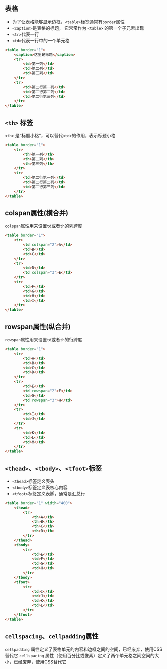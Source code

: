 

## 表格

- 为了让表格能够显示边框，`<table>`标签通常有`border`属性
- `<caption>`是表格的标题， 它常常作为 `<table>` 的第一个子元素出现
- `<tr>`代表一行
- `<td>`代表一行中的一个单元格

```html
<table border="1">
    <caption>这里是标题</caption>
    <tr>
        <td>第一列</td>
        <td>第二列</td>
        <td>第三列</td>
    </tr>
    <tr>
        <td>第二行第一列</td>
        <td>第二行第二列</td>
        <td>第二行第三列</td>
    </tr>
</table>
```

## `<th>` 标签

`<th>` 是“标题小格”，可以替代`<td>`的作用，表示标题小格

```html
<table border="1">
    <tr>
        <th>第一列</th>
        <th>第二列</th>
        <th>第三列</th>
    </tr>
    <tr>
        <td>第二行第一列</td>
        <td>第二行第二列</td>
        <td>第二行第三列</td>
    </tr>
</table>
```

## colspan属性(横合并)

`colspan`属性用来设置`td`或者`th`的列跨度

```html
<table border="1">
    <tr>
        <td colspan="2">A</td>
        <td>B</td>
        <td>C</td>
    </tr>
    <tr>
        <td>D</td>
        <td colspan="3">E</td>
    </tr>
    <tr>
        <td>F</td>
        <td>G</td>
        <td>H</td>
        <td>I</td>
    </tr>
</table>
```

## rowspan属性(纵合并)

`rowspan`属性用来设置`td`或者`th`的行跨度

```html
<table border="1">
    <tr>
        <td>A</td>
        <td>B</td>
        <td>C</td>
        <td>D</td>
    </tr>
    <tr>
        <td>E</td>
        <td rowspan="2">F</td>
        <td>G</td>
        <td rowspan="3">H</td>
    </tr>
    <tr>
        <td>I</td>
        <td>J</td>
    </tr>
    <tr>
        <td>K</td>
        <td>L</td>
        <td>M</td>
    </tr>
</table>
```

## `<thead>`、`<tbody>`、`<tfoot>`标签

- `<thead>`标签定义表头
- `<tbody>`标签定义表核心内容
- `<tfoot>`标签定义表脚，通常是汇总行

```html
<table border="1" width="400">
    <thead>
        <tr>
            <th>A</th>
            <th>B</th>
            <th>C</th>
            <th>D</th>
        </tr>
    </thead>
    <tbody>
        <tr>
            <td>E</td>
            <td>F</td>
            <td>G</td>
            <td>H</td>
        </tr>
    </tbody>
    <tfoot>
        <tr>
            <td>I</td>
            <td>J</td>
            <td>K</td>
            <td>L</td>
        </tr>
    </tfoot>
</table>
```


## `cellspacing`、`cellpadding`属性

`cellpadding` 属性定义了表格单元的内容和边框之间的空间，已经废弃，使用CSS替代它
`cellspacing` 属性（使用百分比或像素）定义了两个单元格之间空间的大小，已经废弃，使用CSS替代它

